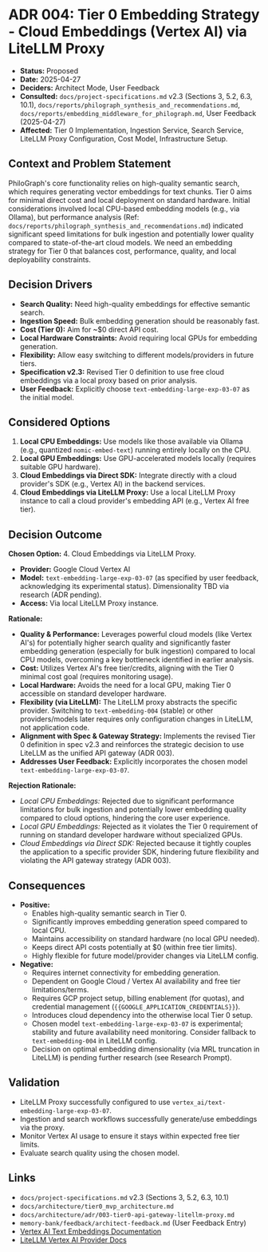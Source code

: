 # ADR 004: Tier 0 Embedding Strategy - Cloud Embeddings (Vertex AI) via LiteLLM Proxy

*   **Status:** Proposed
*   **Date:** 2025-04-27
*   **Deciders:** Architect Mode, User Feedback
*   **Consulted:** `docs/project-specifications.md` v2.3 (Sections 3, 5.2, 6.3, 10.1), `docs/reports/philograph_synthesis_and_recommendations.md`, `docs/reports/embedding_middleware_for_philograph.md`, User Feedback (2025-04-27)
*   **Affected:** Tier 0 Implementation, Ingestion Service, Search Service, LiteLLM Proxy Configuration, Cost Model, Infrastructure Setup.

## Context and Problem Statement

PhiloGraph's core functionality relies on high-quality semantic search, which requires generating vector embeddings for text chunks. Tier 0 aims for minimal direct cost and local deployment on standard hardware. Initial considerations involved local CPU-based embedding models (e.g., via Ollama), but performance analysis (Ref: `docs/reports/philograph_synthesis_and_recommendations.md`) indicated significant speed limitations for bulk ingestion and potentially lower quality compared to state-of-the-art cloud models. We need an embedding strategy for Tier 0 that balances cost, performance, quality, and local deployability constraints.

## Decision Drivers

*   **Search Quality:** Need high-quality embeddings for effective semantic search.
*   **Ingestion Speed:** Bulk embedding generation should be reasonably fast.
*   **Cost (Tier 0):** Aim for ~$0 direct API cost.
*   **Local Hardware Constraints:** Avoid requiring local GPUs for embedding generation.
*   **Flexibility:** Allow easy switching to different models/providers in future tiers.
*   **Specification v2.3:** Revised Tier 0 definition to use free cloud embeddings via a local proxy based on prior analysis.
*   **User Feedback:** Explicitly choose `text-embedding-large-exp-03-07` as the initial model.

## Considered Options

1.  **Local CPU Embeddings:** Use models like those available via Ollama (e.g., quantized `nomic-embed-text`) running entirely locally on the CPU.
2.  **Local GPU Embeddings:** Use GPU-accelerated models locally (requires suitable GPU hardware).
3.  **Cloud Embeddings via Direct SDK:** Integrate directly with a cloud provider's SDK (e.g., Vertex AI) in the backend services.
4.  **Cloud Embeddings via LiteLLM Proxy:** Use a local LiteLLM Proxy instance to call a cloud provider's embedding API (e.g., Vertex AI free tier).

## Decision Outcome

**Chosen Option:** 4. Cloud Embeddings via LiteLLM Proxy.
*   **Provider:** Google Cloud Vertex AI
*   **Model:** `text-embedding-large-exp-03-07` (as specified by user feedback, acknowledging its experimental status). Dimensionality TBD via research (ADR pending).
*   **Access:** Via local LiteLLM Proxy instance.

**Rationale:**

*   **Quality & Performance:** Leverages powerful cloud models (like Vertex AI's) for potentially higher search quality and significantly faster embedding generation (especially for bulk ingestion) compared to local CPU models, overcoming a key bottleneck identified in earlier analysis.
*   **Cost:** Utilizes Vertex AI's free tier/credits, aligning with the Tier 0 minimal cost goal (requires monitoring usage).
*   **Local Hardware:** Avoids the need for a local GPU, making Tier 0 accessible on standard developer hardware.
*   **Flexibility (via LiteLLM):** The LiteLLM proxy abstracts the specific provider. Switching to `text-embedding-004` (stable) or other providers/models later requires only configuration changes in LiteLLM, not application code.
*   **Alignment with Spec & Gateway Strategy:** Implements the revised Tier 0 definition in spec v2.3 and reinforces the strategic decision to use LiteLLM as the unified API gateway (ADR 003).
*   **Addresses User Feedback:** Explicitly incorporates the chosen model `text-embedding-large-exp-03-07`.

**Rejection Rationale:**

*   *Local CPU Embeddings:* Rejected due to significant performance limitations for bulk ingestion and potentially lower embedding quality compared to cloud options, hindering the core user experience.
*   *Local GPU Embeddings:* Rejected as it violates the Tier 0 requirement of running on standard developer hardware without specialized GPUs.
*   *Cloud Embeddings via Direct SDK:* Rejected because it tightly couples the application to a specific provider SDK, hindering future flexibility and violating the API gateway strategy (ADR 003).

## Consequences

*   **Positive:**
    *   Enables high-quality semantic search in Tier 0.
    *   Significantly improves embedding generation speed compared to local CPU.
    *   Maintains accessibility on standard hardware (no local GPU needed).
    *   Keeps direct API costs potentially at $0 (within free tier limits).
    *   Highly flexible for future model/provider changes via LiteLLM config.
*   **Negative:**
    *   Requires internet connectivity for embedding generation.
    *   Dependent on Google Cloud / Vertex AI availability and free tier limitations/terms.
    *   Requires GCP project setup, billing enablement (for quotas), and credential management (`{{GOOGLE_APPLICATION_CREDENTIALS}}`).
    *   Introduces cloud dependency into the otherwise local Tier 0 setup.
    *   Chosen model `text-embedding-large-exp-03-07` is experimental; stability and future availability need monitoring. Consider fallback to `text-embedding-004` in LiteLLM config.
    *   Decision on optimal embedding dimensionality (via MRL truncation in LiteLLM) is pending further research (see Research Prompt).

## Validation

*   LiteLLM Proxy successfully configured to use `vertex_ai/text-embedding-large-exp-03-07`.
*   Ingestion and search workflows successfully generate/use embeddings via the proxy.
*   Monitor Vertex AI usage to ensure it stays within expected free tier limits.
*   Evaluate search quality using the chosen model.

## Links

*   `docs/project-specifications.md` v2.3 (Sections 3, 5.2, 6.3, 10.1)
*   `docs/architecture/tier0_mvp_architecture.md`
*   `docs/architecture/adr/003-tier0-api-gateway-litellm-proxy.md`
*   `memory-bank/feedback/architect-feedback.md` (User Feedback Entry)
*   [Vertex AI Text Embeddings Documentation](https://cloud.google.com/vertex-ai/docs/generative-ai/embeddings/get-text-embeddings)
*   [LiteLLM Vertex AI Provider Docs](https://docs.litellm.ai/docs/providers/vertex)